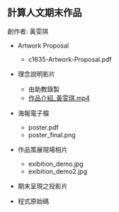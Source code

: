 ## 計算人文期末作品
創作者: 黃雯琪 

* Artwork Proposal
  * c1635-Artwork-Proposal.pdf

* 理念說明影片 
  * 由助教錄製
  * [作品介紹_黃雯琪.mp4](https://drive.google.com/file/d/1YFOTTzQTgjDRBU5U8ZtUNeh-BGXD_wPW/view?usp=sharing/)
  
* 海報電子檔
  * poster.pdf 
  * poster_final.png

* 作品策展現場相片
  * exibition_demo.jpg
  * exibition_demo2.jpg

* 期末呈現之投影片

* 程式原始碼


